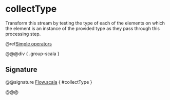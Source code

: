 # collectType 

Transform this stream by testing the type of each of the elements on which the element is an instance of the provided type as they pass through this processing step.

@ref[Simple operators](../index.md#simple-operators)

@@@div { .group-scala }

## Signature

@@signature [Flow.scala]($akka$/akka-stream/src/main/scala/akka/stream/scaladsl/Flow.scala) { #collectType }

@@@



